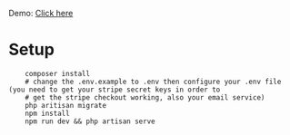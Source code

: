 Demo:
<a href="https://www.isawi.tech/projects/shopi">Click here</a>
# Setup
```
    composer install
    # change the .env.example to .env then configure your .env file (you need to get your stripe secret keys in order to 
    # get the stripe checkout working, also your email service)
    php aritisan migrate
    npm install
    npm run dev && php artisan serve
```